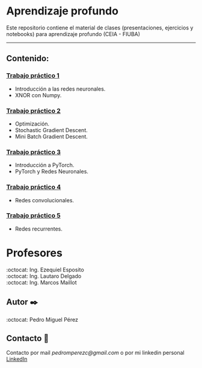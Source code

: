 # Aprendizaje profundo
Este repositorio contiene el material de clases (presentaciones, ejercicios y notebooks) para aprendizaje profundo (CEIA - FIUBA)

---

## Contenido:

### [Trabajo práctico 1](Desafío_1.ipynb) 
* Introducción a las redes neuronales.
* XNOR con Numpy.

### [Trabajo práctico 2](Desafío_2.ipynb) 
* Optimización.
* Stochastic Gradient Descent.
* Mini Batch Gradient Descent. 

### [Trabajo práctico 3](Desafio_3.ipynb) 

* Introducción a PyTorch.
* PyTorch y Redes Neuronales.

### [Trabajo práctico 4](Desafio_4.ipynb) 

* Redes convolucionales.

### [Trabajo práctico 5](Defafio_5.ipynb) 

* Redes recurrentes.


# Profesores
:octocat: Ing. Ezequiel Esposito\
:octocat: Ing. Lautaro Delgado\
:octocat: Ing. Marcos Maillot

## Autor  ✒️
:octocat: Pedro Miguel Pérez

## Contacto 📌
Contacto por mail _pedromperezc@gmail.com_ o por mi linkedin personal [LinkedIn](https://www.linkedin.com/in/pedromiguelperez/)